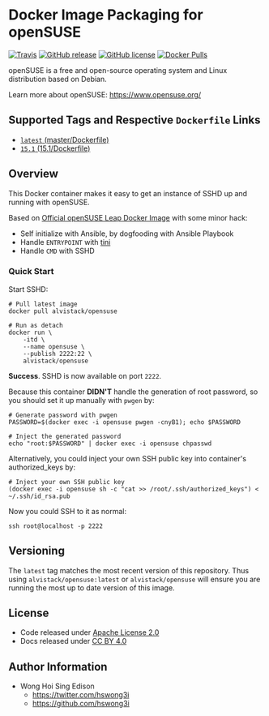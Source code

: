 # Docker Image Packaging for openSUSE

[![Travis](https://img.shields.io/travis/alvistack/docker-opensuse.svg)](https://travis-ci.org/alvistack/docker-opensuse)
[![GitHub release](https://img.shields.io/github/release/alvistack/docker-opensuse.svg)](https://github.com/alvistack/docker-opensuse/releases)
[![GitHub license](https://img.shields.io/github/license/alvistack/docker-opensuse.svg)](https://github.com/alvistack/docker-opensuse/blob/master/LICENSE)
[![Docker Pulls](https://img.shields.io/docker/pulls/alvistack/opensuse.svg)](https://hub.docker.com/r/alvistack/opensuse/)

openSUSE is a free and open-source operating system and Linux distribution based on Debian.

Learn more about openSUSE: <https://www.opensuse.org/>

## Supported Tags and Respective `Dockerfile` Links

  - [`latest` (master/Dockerfile)](https://github.com/alvistack/docker-opensuse/blob/master/Dockerfile)
  - [`15.1` (15.1/Dockerfile)](https://github.com/alvistack/docker-opensuse/blob/15.1/Dockerfile)

## Overview

This Docker container makes it easy to get an instance of SSHD up and running with openSUSE.

Based on [Official openSUSE Leap Docker Image](https://hub.docker.com/r/opensuse/leap/) with some minor hack:

  - Self initialize with Ansible, by dogfooding with Ansible Playbook
  - Handle `ENTRYPOINT` with [tini](https://github.com/krallin/tini)
  - Handle `CMD` with SSHD

### Quick Start

Start SSHD:

    # Pull latest image
    docker pull alvistack/opensuse
    
    # Run as detach
    docker run \
        -itd \
        --name opensuse \
        --publish 2222:22 \
        alvistack/opensuse

**Success**. SSHD is now available on port `2222`.

Because this container **DIDN'T** handle the generation of root password, so you should set it up manually with `pwgen` by:

    # Generate password with pwgen
    PASSWORD=$(docker exec -i opensuse pwgen -cnyB1); echo $PASSWORD
    
    # Inject the generated password
    echo "root:$PASSWORD" | docker exec -i opensuse chpasswd

Alternatively, you could inject your own SSH public key into container's authorized\_keys by:

    # Inject your own SSH public key
    (docker exec -i opensuse sh -c "cat >> /root/.ssh/authorized_keys") < ~/.ssh/id_rsa.pub

Now you could SSH to it as normal:

    ssh root@localhost -p 2222

## Versioning

The `latest` tag matches the most recent version of this repository. Thus using `alvistack/opensuse:latest` or `alvistack/opensuse` will ensure you are running the most up to date version of this image.

## License

  - Code released under [Apache License 2.0](LICENSE)
  - Docs released under [CC BY 4.0](http://creativecommons.org/licenses/by/4.0/)

## Author Information

  - Wong Hoi Sing Edison
      - <https://twitter.com/hswong3i>
      - <https://github.com/hswong3i>
